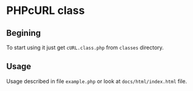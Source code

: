 PHPcURL class
=============

Begining
--------
To start using it just get `cURL.class.php` from `classes` directory.

Usage
-----
Usage described in file `example.php` or look at `docs/html/index.html` file.
